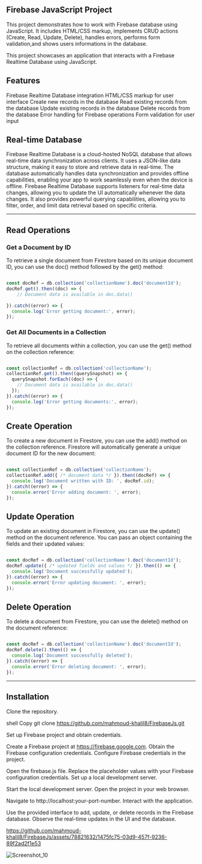 ## Firebase JavaScript Project
This project demonstrates how to work with Firebase database using JavaScript. It includes HTML/CSS markup, implements CRUD actions (Create, Read, Update, Delete), handles errors, performs form validation,and shows users informations in the database.

This project showcases an application that interacts with a Firebase Realtime Database using JavaScript.

## Features
Firebase Realtime Database integration
HTML/CSS markup for user interface
Create new records in the database
Read existing records from the database
Update existing records in the database
Delete records from the database
Error handling for Firebase operations
Form validation for user input 

## Real-time Database
Firebase Realtime Database is a cloud-hosted NoSQL database that allows real-time data synchronization across clients.
It uses a JSON-like data structure, making it easy to store and retrieve data in real-time.
The database automatically handles data synchronization and provides offline capabilities, enabling your app to work seamlessly even when the device is offline.
Firebase Realtime Database supports listeners for real-time data changes, allowing you to update the UI automatically whenever the data changes.
It also provides powerful querying capabilities, allowing you to filter, order, and limit data retrieval based on specific criteria.

----------------------------

## Read Operations
### Get a Document by ID
To retrieve a single document from Firestore based on its unique document ID, you can use the doc() method followed by the get() method:

```javascript

const docRef = db.collection('collectionName').doc('documentId');
docRef.get().then((doc) => {
    // Document data is available in doc.data()
    
}).catch((error) => {
  console.log('Error getting document:', error);
});
```


### Get All Documents in a Collection
To retrieve all documents within a collection, you can use the get() method on the collection reference:
```javascript

const collectionRef = db.collection('collectionName');
collectionRef.get().then((querySnapshot) => {
  querySnapshot.forEach((doc) => {
    // Document data is available in doc.data()
  });
}).catch((error) => {
  console.log('Error getting documents:', error);
});
```

## Create Operation
To create a new document in Firestore, you can use the add() method on the collection reference. Firestore will automatically generate a unique document ID for the new document:
```javascript

const collectionRef = db.collection('collectionName');
collectionRef.add({ /* document data */ }).then((docRef) => {
  console.log('Document written with ID: ', docRef.id);
}).catch((error) => {
  console.error('Error adding document: ', error);
});
```
## Update Operation
To update an existing document in Firestore, you can use the update() method on the document reference. You can pass an object containing the fields and their updated values:
```javascript

const docRef = db.collection('collectionName').doc('documentId');
docRef.update({ /* updated fields and values */ }).then(() => {
  console.log('Document successfully updated');
}).catch((error) => {
  console.error('Error updating document: ', error);
});
```
## Delete Operation
To delete a document from Firestore, you can use the delete() method on the document reference:
```javascript

const docRef = db.collection('collectionName').doc('documentId');
docRef.delete().then(() => {
  console.log('Document successfully deleted');
}).catch((error) => {
  console.error('Error deleting document: ', error);
});
```
----------------------------

## Installation
Clone the repository.

shell
Copy
git clone https://github.com/mahmoud-khalil8/FirebaseJs.git


Set up Firebase project and obtain credentials.

Create a Firebase project at https://firebase.google.com.
Obtain the Firebase configuration credentials.
Configure Firebase credentials in the project.

Open the firebase.js file.
Replace the placeholder values with your Firebase configuration credentials.
Set up a local development server.


Start the local development server.
Open the project in your web browser.

Navigate to http://localhost:your-port-number.
Interact with the application.

Use the provided interface to add, update, or delete records in the Firebase database.
Observe the real-time updates in the UI and the database.


https://github.com/mahmoud-khalil8/FirebaseJs/assets/78821632/1475fc75-03d9-457f-9236-89f2ad2f1e53



![Screenshot_10](https://github.com/mahmoud-khalil8/FirebaseJs/assets/78821632/26dcd8c6-e5cf-4c0a-9b22-bb6e61e69425)
